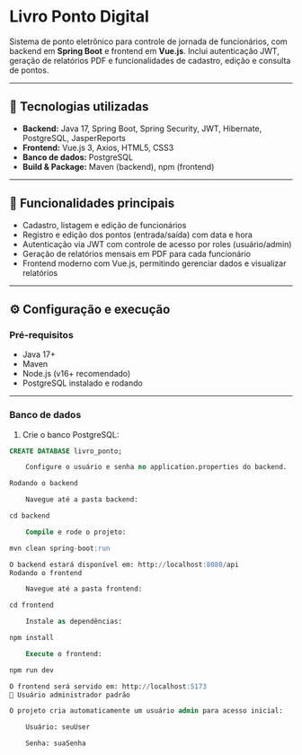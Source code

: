 # Livro Ponto Digital

Sistema de ponto eletrônico para controle de jornada de funcionários, com backend em **Spring Boot** e frontend em **Vue.js**. Inclui autenticação JWT, geração de relatórios PDF e funcionalidades de cadastro, edição e consulta de pontos.

---

## 🚀 Tecnologias utilizadas

- **Backend:** Java 17, Spring Boot, Spring Security, JWT, Hibernate, PostgreSQL, JasperReports  
- **Frontend:** Vue.js 3, Axios, HTML5, CSS3  
- **Banco de dados:** PostgreSQL  
- **Build & Package:** Maven (backend), npm (frontend)  

---

## 🎯 Funcionalidades principais

- Cadastro, listagem e edição de funcionários  
- Registro e edição dos pontos (entrada/saída) com data e hora  
- Autenticação via JWT com controle de acesso por roles (usuário/admin)  
- Geração de relatórios mensais em PDF para cada funcionário  
- Frontend moderno com Vue.js, permitindo gerenciar dados e visualizar relatórios  

---

## ⚙️ Configuração e execução

### Pré-requisitos

- Java 17+  
- Maven  
- Node.js (v16+ recomendado)  
- PostgreSQL instalado e rodando  

---

### Banco de dados

1. Crie o banco PostgreSQL:

```sql
CREATE DATABASE livro_ponto;

    Configure o usuário e senha no application.properties do backend.

Rodando o backend

    Navegue até a pasta backend:

cd backend

    Compile e rode o projeto:

mvn clean spring-boot:run

O backend estará disponível em: http://localhost:8080/api
Rodando o frontend

    Navegue até a pasta frontend:

cd frontend

    Instale as dependências:

npm install

    Execute o frontend:

npm run dev

O frontend será servido em: http://localhost:5173
🔐 Usuário administrador padrão

O projeto cria automaticamente um usuário admin para acesso inicial:

    Usuário: seuUser

    Senha: suaSenha
